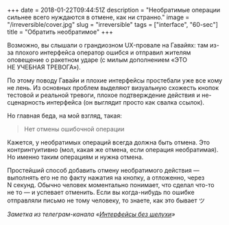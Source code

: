 +++
date = 2018-01-22T09:44:51Z
description = "Необратимые операции сильнее всего нуждаются в отмене, как ни странно."
image = "/irreversible/cover.jpg"
slug = "irreversible"
tags = ["interface", "60-sec"]
title = "Обратить необратимое"
+++

Возможно, вы слышали о грандиозном UX-провале на Гавайях: там из-за плохого интерфейса оператор ошибся и отправил жителям оповещение о ракетном ударе (с милым дополнением «ЭТО НЕ УЧЕБНАЯ ТРЕВОГА»).

По этому поводу Гавайи и плохие интерфейсы простебали уже все кому не лень. Из основных проблем выделяют визуальную схожесть кнопок тестовой и реальной тревоги, плохое подтверждение действия и не-сценарность интерфейса (он выглядит просто как свалка ссылок).

Но главная беда, на мой взгляд, такая:

<blockquote class="big">
Нет отмены ошибочной операции
</blockquote>

Кажется, у необратимых операций всегда должна быть отмена. Это контринтуитивно (мол, какая же отмена, если операция необратимая). Но именно таким операциям и нужна отмена.

Простейший способ добавить отмену необратимого действия — выполнять его не по факту нажатия на кнопку, а отложенно, через N секунд. Обычно человек моментально понимает, что сделал что-то не то — и успевает отменить. Если вы когда-нибудь по ошибке отправляли письмо не тому человеку, то знаете, как это бывает ツ

<div class="row">
<div class="col-xs-12 col-sm-10 col-md-8"><p><em>Заметка из телеграм-канала <span class="nowrap"><i class="fa fa-star-o color-sin"></i> «<a href="https://t.me/dangry">Интерфейсы без шелухи</a>»</span></em></p></div>
</div>


